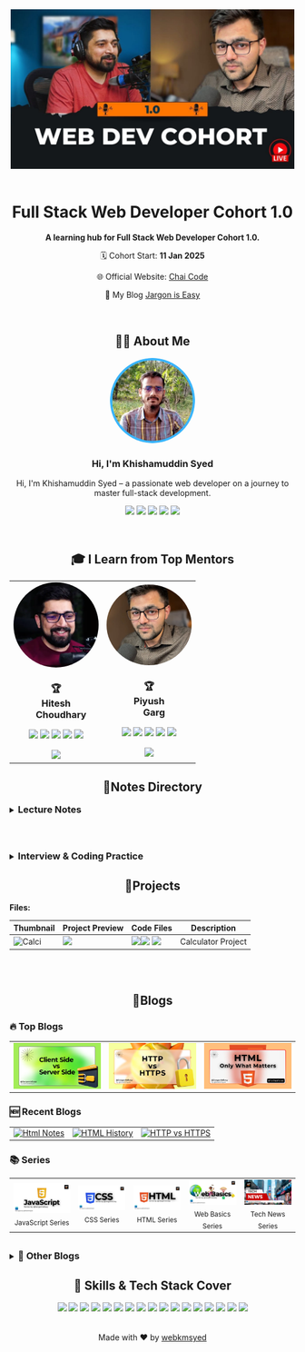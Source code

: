 <!------------------------------------------------------------------Hero Section------------------------------------------------------------------------------------------------------------------>

<div align="center">  
  <img alt="Cohort Banner" src="assets/banner/cohort_banner.jpg" width="500">   
</div><br>

<h1 align="center"> Full Stack Web Developer Cohort 1.0 </h1>

<p align="center"><b>A learning hub for Full Stack Web Developer Cohort 1.0.</b></p>
<p align="center">🗓️ Cohort Start: <b>11 Jan 2025</b></p>
<p align="center">🌐 Official Website: <a href="https://chaicode.com/">Chai Code</a></p>
<p align="center">📖 My Blog <a href="https://jargoniseasy.com/">Jargon is Easy</a></p><br/>

<!------------------------------------------------------------------About me Section------------------------------------------------------------------------------------------------------------------>

<h2 align="center">👨‍💻 About Me</h2>

<p align="center">
  <img src="assets/avatar/syed.webp" alt="Khishamuddin Syed" width="150" style="border-radius: 100%;">
</p>

<h3 align="center">Hi, I'm Khishamuddin Syed</h3>
<p align="center">Hi, I'm Khishamuddin Syed – a passionate web developer on a journey to master full-stack development.</p>
<p align="center">
  <a href="https://www.linkedin.com/in/webkmsyed/"><img src="https://img.shields.io/badge/-Linkedin-0A66C2?style=for-the-badge&logo=LinkedIn&logoColor=white"></a>
  <a href="https://x.com/webkmsyed"><img src="https://img.shields.io/badge/-X-000000?style=for-the-badge&logo=Twitter&logoColor=white"></a>
  <a href="https://www.instagram.com/webkmsyed/"><img src="https://img.shields.io/badge/-Instagram-E4405F?style=for-the-badge&logo=Instagram&logoColor=white"></a>
  <a href="https://github.com/webkmsyed"><img src="https://img.shields.io/badge/-Github-181717?style=for-the-badge&logo=GitHub&logoColor=white"></a>
  <a href="https://hashnode.com/@webkmsyed"><img src="https://img.shields.io/badge/Hashnode-0A66C2?style=for-the-badge&logo=Hashnode&logoColor=white"></a>
</p><br/>


<!------------------------------------------------------------------Mentors Section------------------------------------------------------------------------------------------------------------------>

<h2 align="center">🎓 I Learn from Top Mentors</h2>

<table align="center">
  <tr>
    <td align="center" width="50%">
      <img src="assets/avatar/hitesh.webp" alt="Hitesh Choudhary" width="150px" style="border-radius: 100%;">
      <h3>🏆<br>Hitesh<br>&nbsp;&nbsp;&nbsp;&nbsp;Choudhary</h3>
      <a href="https://github.com/hiteshchoudhary"><img src="https://img.shields.io/badge/-Github-181717?style=for-the-badge&logo=GitHub&logoColor=white"></a>
      <a href="https://hiteshchoudhary.com/"><img src="https://img.shields.io/badge/Website-0e76a8?style=for-the-badge&logo=google-chrome&logoColor=white"></a>
      <a href="https://twitter.com/Hiteshdotcom"><img src="https://img.shields.io/badge/X-000000?style=for-the-badge&logo=Twitter&logoColor=black"></a>
      <a href="https://in.linkedin.com/in/hiteshchoudhary"><img src="https://img.shields.io/badge/Linkedin-0077B5?style=for-the-badge&logo=LinkedIn&logoColor=white"></a>
      <a href="https://www.youtube.com/@chaiaurcode"><img src="https://img.shields.io/badge/Chai%20Aur%20Code-FF0000?style=for-the-badge&logo=YouTube&logoColor=white"></a>
      <br><br>
      <img src="https://github-readme-stats.vercel.app/api?username=hiteshchoudhary&show_icons=true&theme=radical">
    </td>
    <td align="center" width="50%">
      <img src="assets/avatar/piyush.webp" alt="Piyush Garg" width="150px" style="border-radius: 100%;">
      <h3>🏆<br>Piyush<br>&nbsp;&nbsp;&nbsp;&nbsp;Garg</h3>
      <a href="https://github.com/piyushgarg-dev"><img src="https://img.shields.io/badge/-Github-181717?style=for-the-badge&logo=GitHub&logoColor=white"></a>
      <a href="https://www.piyushgarg.dev/"><img src="https://img.shields.io/badge/Website-0e76a8?style=for-the-badge&logo=google-chrome&logoColor=white"></a>
      <a href="https://twitter.com/piyushgarg_dev"><img src="https://img.shields.io/badge/X-000000?style=for-the-badge&logo=Twitter&logoColor=white"></a>
      <a href="https://in.linkedin.com/in/piyushgarg195"><img src="https://img.shields.io/badge/Linkedin-0077B5?style=for-the-badge&logo=LinkedIn&logoColor=white"></a>
      <a href="https://www.youtube.com/@piyushgargdev"><img src="https://img.shields.io/badge/Piyush%20Garg%20Dev-FF0000?style=for-the-badge&logo=YouTube&logoColor=white"></a>
      <br><br>
      <img src="https://github-readme-stats.vercel.app/api?username=piyushgarg-dev&show_icons=true&theme=radical">
    </td>
  </tr>
</table>

<!------------------------------------------------------------------Notes Section-------------------------------------------------------------------------------------------------------------->

<h2 align="center">📌Notes Directory</h2>

<details>
<summary><h3 style="display:inline;">Lecture Notes</h3></summary>

<details>
<summary>Week 01</summary>

**Files:**

| Thumbnail | File Name | Description |
| --------- | --------- | ----------- |
| ![Thumb](path/to/thumbnail.png) | [Lecture01.js](Lecture%20Notes/Week%2001/Lecture01.js) | JavaScript code file |
| ![Thumb](path/to/thumbnail.png) | [Notes.txt](Lecture%20Notes/Week%2001/Notes.txt) | Text notes |
| ![Thumb](path/to/thumbnail.png) | [README.md](Lecture%20Notes/Week%2001/README.md) | Markdown summary |
</details>

<details>
<summary>Week 02</summary>

**Files:**

| Thumbnail | File Name | Description |
| --------- | --------- | ----------- |
| ![Thumb](path/to/thumbnail.png) | [Lecture02.js](Lecture%20Notes/Week%2002/Lecture02.js) | JavaScript code file |
| ![Thumb](path/to/thumbnail.png) | [Notes.txt](Lecture%20Notes/Week%2002/Notes.txt) | Text notes |
| ![Thumb](path/to/thumbnail.png) | [README.md](Lecture%20Notes/Week%2002/README.md) | Markdown summary |
</details>
</details>

<br><br>

<details>
<summary><h3 style="display:inline;">Interview & Coding Practice</h3></summary>
 
<details>
<summary>JavaScript DSA</summary>

**Files:**

| Thumbnail | File Name | Description |
| --------- | --------- | ----------- |
| ![Thumb](path/to/thumbnail.png) | [Practice1.js](Interview%20Coding%20Practice/Practice%20Set%201/Practice1.js) | Coding challenge |
| ![Thumb](path/to/thumbnail.png) | [TestCases.txt](Interview%20Coding%20Practice/Practice%20Set%201/TestCases.txt) | Test cases |
</details>

<details>
<summary>Machine Coding Round</summary>

**Files:**

| Thumbnail | File Name | Description |
| --------- | --------- | ----------- |
| ![Thumb](path/to/thumbnail.png) | [Practice2.js](Interview%20Coding%20Practice/Practice%20Set%202/Practice2.js) | Coding challenge |
| ![Thumb](path/to/thumbnail.png) | [TestCases.txt](Interview%20Coding%20Practice/Practice%20Set%202/TestCases.txt) | Test cases |
</details>

<details>
<summary>Aptitude and Reasoning</summary>

**Files:**

| Thumbnail | File Name | Description |
| --------- | --------- | ----------- |
| ![Thumb](path/to/thumbnail.png) | [Practice2.js](Interview%20Coding%20Practice/Practice%20Set%202/Practice2.js) | Coding challenge |
| ![Thumb](path/to/thumbnail.png) | [TestCases.txt](Interview%20Coding%20Practice/Practice%20Set%202/TestCases.txt) | Test cases |

</details>
</details>


<!------------------------------------------------------------------Porject Section--------------------------------------------------------------------------------------------------------->

<h2 align="center">📌Projects</h2>

**Files:**

| Thumbnail | Project Preview | Code Files | Description |
| --------- | --------- | ----------- | ----------- |
| <img src="https://w7.pngwing.com/pngs/724/729/png-transparent-calculator-calculator-electronics-calculator-technology-thumbnail.png" alt="Calci" width="50px"> | <a href="https://hashnode.com/@webkmsyed"><img src="https://img.shields.io/badge/Calculator-0A66C2?style=for-the-badge&logo=Calculator&logoColor=white"></a> | <a href="#"><img src="https://img.shields.io/badge/HTML5-E34F26?style=for-the-badge&logo=html5&logoColor=white"></a><a href="#"><img src="https://img.shields.io/badge/CSS3-1572B6?style=for-the-badge&logo=css3&logoColor=white"></a> <a href="#"><img src="https://img.shields.io/badge/JavaScript-F7DF1E?style=for-the-badge&logo=javascript&logoColor=black"></a> | Calculator Project |

<br><br>

<!------------------------------------------------------------------Blog Section------------------------------------------------------------------------------------------------------------>


<h2 align="center">📌Blogs</h2>

### 🔥 Top Blogs

<table>
  <tr>
    <td align="center">
      <a href="https://jargoniseasy.com/client-side-vs-server-side">
        <img src="https://github.com/webkmsyed/webkmsyed/raw/main/images/blogPost/01.webp" alt="Client vs Server" width="200">
      </a>
    </td>
    <td align="center">
      <a href="https://jargoniseasy.com/http-vs-https">
        <img src="https://github.com/webkmsyed/webkmsyed/raw/main/images/blogPost/02.webp" alt="HTTP vs HTTPS" width="200">
      </a>
      <br/>
    </td>
    <td align="center">
      <a href="https://jargoniseasy.com/html-short-notes">
        <img src="https://github.com/webkmsyed/webkmsyed/raw/main/images/blogPost/03.webp" alt="HTML Short Notes" width="200">
      </a>
      <br/>
    </td>
  </tr>
</table>

### 🆕 Recent Blogs

<table>
  <tr>
    <td align="center">
      <a href="https://jargoniseasy.com/html-short-notes">
        <img src="https://cdn.hashnode.com/res/hashnode/image/upload/v1739378047924/b5d8f418-ddab-4605-8964-866bccfc750b.webp?w=1600&h=840&fit=crop&crop=entropy&auto=compress,format&format=webp" alt="Html Notes" width="200">
      </a>
    </td>
    <td align="center">
      <a href="https://jargoniseasy.com/the-html-theory">
        <img src="https://cdn.hashnode.com/res/hashnode/image/upload/v1739296912944/36b0dd1e-8b87-453d-870b-fdc42c0301a9.webp?w=1600&h=840&fit=crop&crop=entropy&auto=compress,format&format=webp" alt="HTML History" width="200">
      </a>
      <br/>
    </td>
    <td align="center">
      <a href="https://jargoniseasy.com/http-vs-https">
        <img src="https://cdn.hashnode.com/res/hashnode/image/upload/v1739176050382/c1b73cb9-9319-45d2-a413-adf69ac45a04.webp?w=1600&h=840&fit=crop&crop=entropy&auto=compress,format&format=webp" alt="HTTP vs HTTPS" width="200">
      </a>
      <br/>
    </td>
  </tr>
</table>

### 📚 Series

<table>
  <tr>
    <td align="center">
      <a href="https://jargoniseasy.com/series/javascript">
        <img src="assets/thumbnails/blog-series-thumbnails/js-cover.webp" alt="JavaScript Series" width="200">
      </a>
      <br/><sub>JavaScript Series</sub>
    </td>
    <td align="center">
      <a href="https://jargoniseasy.com/series/css">
        <img src="assets/thumbnails/blog-series-thumbnails/css-cover.webp" alt="CSS Series" width="200">
      </a>
      <br/><sub>CSS Series</sub>
    </td>
    <td align="center">
      <a href="https://jargoniseasy.com/series/html">
        <img src="assets/thumbnails/blog-series-thumbnails/html-cover.webp" alt="HTML Series" width="200">
      </a>
      <br/><sub>HTML Series</sub>
    </td>
    <td align="center">
      <a href="https://jargoniseasy.com/series/web-basics">
        <img src="assets/thumbnails/blog-series-thumbnails/web-basic-cover.webp" alt="Web Basics" width="200">
      </a>
      <br/><sub>Web Basics Series</sub>
    </td>
    <td align="center">
      <a href="https://jargoniseasy.com/series/tech-news">
        <img src="assets/thumbnails/blog-series-thumbnails/news-cover.webp" alt="HTML Series" width="200">
      </a>
      <br/><sub>Tech News Series</sub>
    </td>    
  </tr>
</table>
<br>

<details>
<summary><h3 style="display:inline;">🎌 Other Blogs</h3></summary>

<details>  
<summary><h4 style="display:inline;">Web Basics</h4><br><img src="assets/thumbnails/blog-series-thumbnails/web-basic-cover.webp" alt="Web Basics Series" width="200" style="border: 2px solid black 15px; margin:10px"></summary>

<p align="center">
<a href="https://jargoniseasy.com/http-vs-https" target="_blank"><img src="https://cdn.hashnode.com/res/hashnode/image/upload/v1739176050382/c1b73cb9-9319-45d2-a413-adf69ac45a04.webp?w=1600&h=840&fit=crop&crop=entropy&auto=compress,format&format=webp" alt="HTTP v/s HTTPS" width="200" style="border: 2px solid black 15px; margin:10px"></a>
<a href="https://jargoniseasy.com/tcp-3-way-handshake" target="_blank"><img src="https://cdn.hashnode.com/res/hashnode/image/upload/v1738052939113/54662de0-86ea-4b6b-a0c8-ebb80ee59fe2.png?w=1600&h=840&fit=crop&crop=entropy&auto=compress,format&format=webp" alt="TCP/IP 3 wya handshake" width="200" style="border: 2px solid black 15px; margin:10px"></a>
<a href="https://jargoniseasy.com/tcpip-basics" target="_blank"><img src="https://cdn.hashnode.com/res/hashnode/image/upload/v1738000857920/997c9ce2-4647-4386-8085-4229f3e55e9e.png?w=1600&h=840&fit=crop&crop=entropy&auto=compress,format&format=webp" alt="TCP IP Basics" width="200" style="border: 2px solid black 15px; margin:10px"></a>
<br>
<a href="https://jargoniseasy.com/client-side-vs-server-side" target="_blank"><img src="https://cdn.hashnode.com/res/hashnode/image/upload/v1737970308830/259c9930-5cda-4741-a229-c719520cd360.png?w=1600&h=840&fit=crop&crop=entropy&auto=compress,format&format=webp" alt="Client Side vs Server Side" width="200" style="border: 2px solid black 15px; margin:10px"></a>
<a href="https://jargoniseasy.com/dns-hierarchy-from-root-to-authoritative-servers" target="_blank"><img src="https://cdn.hashnode.com/res/hashnode/image/upload/v1737879891197/147e4e9e-7832-41ce-a9e0-91c6eff3bacf.png?w=1600&h=840&fit=crop&crop=entropy&auto=compress,format&format=webp" alt="DNS Server Hierarchy" width="200" style="border: 2px solid black 15px; margin:10px"></a>
<a href="https://jargoniseasy.com/browser-and-your-data-journey" target="_blank"><img src="https://cdn.hashnode.com/res/hashnode/image/upload/v1737565218797/8fe49aea-638f-4382-990a-ea46e44d22a0.png?w=1600&h=840&fit=crop&crop=entropy&auto=compress,format&format=webp" alt="Browser and Data Journey" width="200" style="border: 2px solid black 15px; margin:10px"></a>
</p>
</details>

<br>

<details>  
<summary><h4 style="display:inline;">HTML</h4><br><img src="assets/thumbnails/blog-series-thumbnails/html-cover.webp" alt="HTML Series" width="200" style="border-radius: 15px;" margin="15px"></summary>

<span align="center">
<a href="https://jargoniseasy.com/html-short-notes" target="_blank"><img src="https://cdn.hashnode.com/res/hashnode/image/upload/v1739378047924/b5d8f418-ddab-4605-8964-866bccfc750b.webp?w=1600&h=840&fit=crop&crop=entropy&auto=compress,format&format=webp" alt="HTML Exam Interview Notes" width="200" style="border: 2px solid black 15px; margin:10px"></a> 
<a href="https://jargoniseasy.com/the-html-theory" target="_blank"><img src="https://cdn.hashnode.com/res/hashnode/image/upload/v1739296912944/36b0dd1e-8b87-453d-870b-fdc42c0301a9.webp?w=1600&h=840&fit=crop&crop=entropy&auto=compress,format&format=webp" alt="HTML Basics" width="200" style="border: 2px solid black 15px; margin:10px"></a>
</span>
</details>
</details>

<!-- Samples of different blog grids-->
<!--
<a href="https://jargoniseasy.com/series/javascript" target="_blank"><img src="https://github.com/webkmsyed/webkmsyed/raw/main/images/blogPost/js-cover.webp" alt="JavaScript Series" width="200"></a>&nbsp;&nbsp;<a href="https://jargoniseasy.com/series/javascript" target="_blank"><img src="https://github.com/webkmsyed/webkmsyed/raw/main/images/blogPost/js-cover.webp" alt="JavaScript Series" width="200"></a>&nbsp;&nbsp;<a href="https://jargoniseasy.com/series/javascript" target="_blank"><img src="https://github.com/webkmsyed/webkmsyed/raw/main/images/blogPost/js-cover.webp" alt="JavaScript Series" width="200"></a>&nbsp;&nbsp;<a href="https://jargoniseasy.com/series/javascript" target="_blank"><img src="https://github.com/webkmsyed/webkmsyed/raw/main/images/blogPost/js-cover.webp" alt="JavaScript Series" width="200"></a>&nbsp;&nbsp;&nbsp;<a href="https://jargoniseasy.com/series/javascript" target="_blank"><img src="https://github.com/webkmsyed/webkmsyed/raw/main/images/blogPost/js-cover.webp" alt="JavaScript Series" width="200"></a>&nbsp;&nbsp;<a href="https://jargoniseasy.com/series/javascript" target="_blank"><img src="https://github.com/webkmsyed/webkmsyed/raw/main/images/blogPost/js-cover.webp" alt="JavaScript Series" width="200"></a>

<a href="https://jargoniseasy.com/series/javascript" target="_blank"><img src="https://github.com/webkmsyed/webkmsyed/raw/main/images/blogPost/js-cover.webp" alt="JavaScript Series" width="200" style="border-radius: 15px;" margin="15px"></a>
<a href="https://jargoniseasy.com/series/javascript" target="_blank"><img src="https://github.com/webkmsyed/webkmsyed/raw/main/images/blogPost/js-cover.webp" alt="JavaScript Series" width="200" style="border-radius: 15px;" margin="15px"></a>
<a href="https://jargoniseasy.com/series/javascript" target="_blank"><img src="https://github.com/webkmsyed/webkmsyed/raw/main/images/blogPost/js-cover.webp" alt="JavaScript Series" width="200" style="border-radius: 15px;" margin="15px"></a>
<a href="https://jargoniseasy.com/series/javascript" target="_blank"><img src="https://github.com/webkmsyed/webkmsyed/raw/main/images/blogPost/js-cover.webp" alt="JavaScript Series" width="200" style="border-radius: 15px;" margin="15px"></a>
-->


<!------------------------------------------------------------------Skills Section--------------------------------------------------------------------------------------------------------------->

<h2 align="center">🚀 Skills & Tech Stack Cover</h2>

<div align="center">
    <a href="#"><img src="https://img.shields.io/badge/HTML5-E34F26?style=for-the-badge&logo=html5&logoColor=white"></a>
    <a href="#"><img src="https://img.shields.io/badge/CSS3-1572B6?style=for-the-badge&logo=css3&logoColor=white"></a>
    <a href="#"><img src="https://img.shields.io/badge/JavaScript-F7DF1E?style=for-the-badge&logo=javascript&logoColor=black"></a>
    <a href="#"><img src="https://img.shields.io/badge/TypeScript-007ACC?style=for-the-badge&logo=typescript&logoColor=white"></a>
    <a href="#"><img src="https://img.shields.io/badge/React-61DAFB?style=for-the-badge&logo=react&logoColor=black"></a>
    <a href="#"><img src="https://img.shields.io/badge/Next.js-000000?style=for-the-badge&logo=nextdotjs&logoColor=white"></a>
    <a href="#"><img src="https://img.shields.io/badge/Node.js-339933?style=for-the-badge&logo=nodedotjs&logoColor=white"></a>
    <a href="#"><img src="https://img.shields.io/badge/Docker-2496ED?style=for-the-badge&logo=docker&logoColor=white"></a>
    <a href="#"><img src="https://img.shields.io/badge/Nginx-009639?style=for-the-badge&logo=nginx&logoColor=white"></a>
    <a href="#"><img src="https://img.shields.io/badge/MongoDB-47A248?style=for-the-badge&logo=mongodb&logoColor=white"></a>
    <a href="#"><img src="https://img.shields.io/badge/PostgreSQL-336791?style=for-the-badge&logo=postgresql&logoColor=white"></a>
    <a href="#"><img src="https://img.shields.io/badge/Mongoose-880000?style=for-the-badge&logo=mongodb&logoColor=white"></a>
    <a href="#"><img src="https://img.shields.io/badge/DevOps-FF5733?style=for-the-badge&logo=devops&logoColor=white"></a>
    <a href="#"><img src="https://img.shields.io/badge/AWS-232F3E?style=for-the-badge&logo=amazonaws&logoColor=white"></a>
    <a href="#"><img src="https://img.shields.io/badge/Turbo%20Repo-000000?style=for-the-badge&logo=turborepo&logoColor=white"></a>
    <a href="#"><img src="https://img.shields.io/badge/GitHub-181717?style=for-the-badge&logo=github&logoColor=white"></a>
    <a href="#"><img src="https://img.shields.io/badge/Socket.IO-010101?style=for-the-badge&logo=socketdotio&logoColor=white"></a>
</div>
<br><br>

<footer align="center">
  Made with ❤ by <a href="https://webkmsyed.com/">webkmsyed</a>
</footer>
